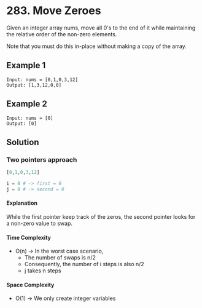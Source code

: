 # 283. Move Zeroes

Given an integer array nums, move all 0's to the end of it while maintaining the relative order of the non-zero elements.

Note that you must do this in-place without making a copy of the array.

## Example 1

```shell
Input: nums = [0,1,0,3,12]
Output: [1,3,12,0,0]
```

## Example 2

```shell
Input: nums = [0]
Output: [0]
```

## Solution

### Two pointers approach

```python
[0,1,0,3,12]

i = 0 # -> first = 0
j = 0 # -> second = 0
```

#### Explanation

While the first pointer keep track of the zeros, the second pointer looks for a non-zero value to swap.

#### Time Complexity

- O(n) -> In the worst case scenario,
    - The number of swaps is n/2
    - Consequently, the number of i steps is also n/2
    - j takes n steps

#### Space Complexity

- O(1) -> We only create integer variables
